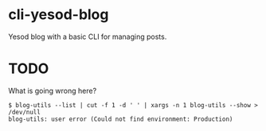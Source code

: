 cli-yesod-blog
==============

Yesod blog with a basic CLI for managing posts.

TODO
====

What is going wrong here?

    $ blog-utils --list | cut -f 1 -d ' ' | xargs -n 1 blog-utils --show > /dev/null
    blog-utils: user error (Could not find environment: Production)

